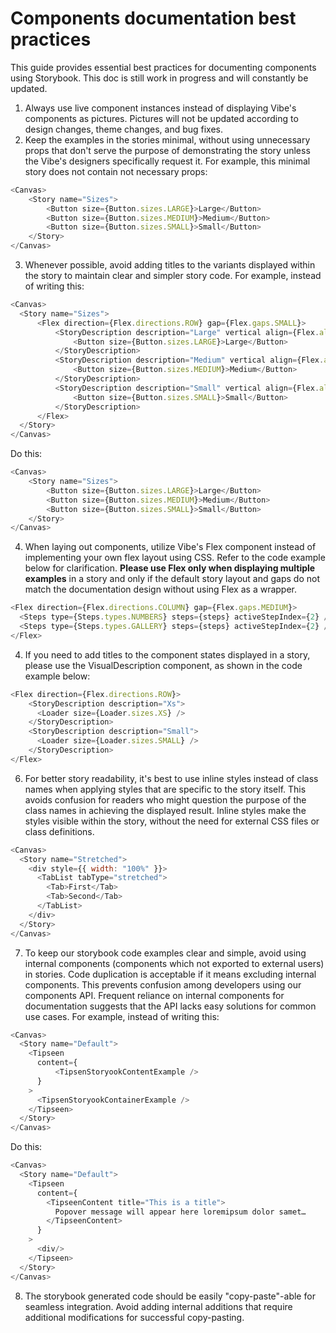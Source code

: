 # Components documentation best practices
This guide provides essential best practices for documenting components using Storybook. 
This doc is still work in progress and will constantly be updated.

1. Always use live component instances instead of displaying Vibe's components as pictures. Pictures will not be updated according to design changes, theme changes, and bug fixes.
2. Keep the examples in the stories minimal, without using unnecessary props that don't serve the purpose of demonstrating the story unless the Vibe's designers specifically request it.  For example, this minimal story does not contain not necessary props:
```js
<Canvas>
    <Story name="Sizes">
        <Button size={Button.sizes.LARGE}>Large</Button>
        <Button size={Button.sizes.MEDIUM}>Medium</Button>
        <Button size={Button.sizes.SMALL}>Small</Button>
    </Story>
</Canvas>
```

3. Whenever possible, avoid adding titles to the variants displayed within the story to maintain clear and simpler story code. For example, instead of writing this:
```js
<Canvas>
  <Story name="Sizes">
      <Flex direction={Flex.directions.ROW} gap={Flex.gaps.SMALL}>
          <StoryDescription description="Large" vertical align={Flex.align.START}>
              <Button size={Button.sizes.LARGE}>Large</Button>
          </StoryDescription>
          <StoryDescription description="Medium" vertical align={Flex.align.START}>
              <Button size={Button.sizes.MEDIUM}>Medium</Button>
          </StoryDescription>
          <StoryDescription description="Small" vertical align={Flex.align.START}>
              <Button size={Button.sizes.SMALL}>Small</Button>
          </StoryDescription>
      </Flex>
  </Story>
</Canvas>
```
Do this:
```js
<Canvas>
    <Story name="Sizes">
        <Button size={Button.sizes.LARGE}>Large</Button>
        <Button size={Button.sizes.MEDIUM}>Medium</Button>
        <Button size={Button.sizes.SMALL}>Small</Button>
    </Story>
</Canvas>
```

4. When laying out components, utilize Vibe's Flex component instead of implementing your own flex layout using CSS. Refer to the code example below for clarification. **Please use Flex only when displaying multiple examples** in a story and only if the default story layout and gaps do not match the documentation design without using Flex as a wrapper.
```js
<Flex direction={Flex.directions.COLUMN} gap={Flex.gaps.MEDIUM}>
  <Steps type={Steps.types.NUMBERS} steps={steps} activeStepIndex={2} />
  <Steps type={Steps.types.GALLERY} steps={steps} activeStepIndex={2} />
</Flex>
```

4. If you need to add titles to the component states displayed in a story, please use the VisualDescription component, as shown in the code example below:
```js
<Flex direction={Flex.directions.ROW}>
    <StoryDescription description="Xs">
      <Loader size={Loader.sizes.XS} />
    </StoryDescription>
    <StoryDescription description="Small">
      <Loader size={Loader.sizes.SMALL} />
    </StoryDescription>
</Flex>
```
6. For better story readability, it's best to use inline styles instead of class names when applying styles that are specific to the story itself. This avoids confusion for readers who might question the purpose of the class names in achieving the displayed result. Inline styles make the styles visible within the story, without the need for external CSS files or class definitions.
```js
<Canvas>
  <Story name="Stretched">
    <div style={{ width: "100%" }}>
      <TabList tabType="stretched">
        <Tab>First</Tab>
        <Tab>Second</Tab>
      </TabList>
    </div>
  </Story>
</Canvas>
```
7. To keep our storybook code examples clear and simple, avoid using internal components (components which not exported to external users) in stories. Code duplication is acceptable if it means excluding internal components. This prevents confusion among developers using our components API. Frequent reliance on internal components for documentation suggests that the API lacks easy solutions for common use cases.  For example, instead of writing this:
```js
<Canvas>
  <Story name="Default">
    <Tipseen
      content={
          <TipsenStoryookContentExample />
      }
    >
      <TipsenStoryookContainerExample />
    </Tipseen>
  </Story>
</Canvas>
```

Do this:
```js
<Canvas>
  <Story name="Default">
    <Tipseen
      content={
        <TipseenContent title="This is a title">
          Popover message will appear here loremipsum dolor samet…
        </TipseenContent>
      }
    >
      <div/>
    </Tipseen>
  </Story>
</Canvas>
```

8. The storybook generated code should be easily "copy-paste"-able for seamless integration. Avoid adding internal additions that require additional modifications for successful copy-pasting.
